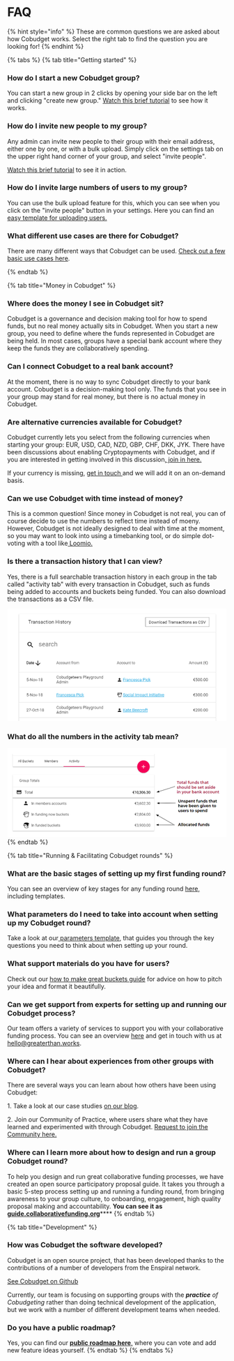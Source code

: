 # FAQ

{% hint style="info" %}
These are common questions we are asked about how Cobudget works. Select the right tab to find the question you are looking for!
{% endhint %}

{% tabs %}
{% tab title="Getting started" %}
### How do I start a new Cobudget group?

&#x20;You can start a new group in 2 clicks by opening your side bar on the left and clicking "create new group." [Watch this brief tutorial](guides-and-how-to/group-admin-guide.md#1-basic-admin-features) to see how it works.&#x20;

### How do I invite new people to my group?&#x20;

Any admin can invite new people to their group with their email address, either one by one, or with a bulk upload. Simply click on the settings tab on the upper right hand corner of your group, and select "invite people".&#x20;

&#x20;[Watch this brief tutorial](guides-and-how-to/group-admin-guide.md#1-basic-admin-features) to see it in action.&#x20;

### How do I invite large numbers of users to my group?&#x20;

You can use the bulk upload feature for this, which you can see when you click on the "invite people" button in your settings. Here you can find an [easy template for uploading users.](guides-and-how-to/cobudget-resources-and-templates.md#2-setup) &#x20;

### What different use cases are there for Cobudget?&#x20;

There are many different ways that Cobudget can be used. [Check out a few basic use cases here](guides-and-how-to/cobudget-use-cases.md).&#x20;


{% endtab %}

{% tab title="Money in Cobudget" %}
### Where does the money I see in Cobudget sit?&#x20;

Cobudget is a governance and decision making tool for how to spend funds, but no real money actually sits in Cobudget. When you start a new group, you need to define where the funds represented in Cobudget are being held. In most cases, groups have a special bank account where they keep the funds they are collaboratively spending.&#x20;

### Can I connect Cobudget to a real bank account?&#x20;

At the moment,  there is no way to sync Cobudget directly to your bank account.  Cobudget is a decision-making tool only. The funds that you see in your group may stand for real money, but there is no actual money in Cobudget.

### Are alternative currencies available for Cobudget?&#x20;

Cobudget currently lets you select from the following currencies when starting your group: EUR, USD, CAD, NZD, GBP, CHF, DKK, JYK. There have been discussions about enabling Cryptopayments with Cobudget, and if you are interested in getting involved in this discussion[, join in here.](https://www.loomio.org/d/wu6ryS2d/cobudget-crypto-continuing-the-thread-from-the-network-convergence-)&#x20;

If your currency is missing, [get in touch ](mailto:hello@greaterthan.works)and we will add it on an on-demand basis.&#x20;

### Can we use Cobudget with time instead of money?&#x20;

This is a common question! Since money in Cobudget is not real, you can of course decide to use the numbers to reflect time instead of moeny. However, Cobudget is not ideally designed to deal with time at the moment, so you may want to look into using a timebanking tool, or do simple dot-voting with a tool like[ Loomio. ](http://loomio.org)

### Is there a transaction history that I can view?&#x20;

Yes, there is a full searchable transaction history in each group in the tab called "activity tab" with every transaction in Cobudget, such as funds being added to accounts and buckets being funded. You can also download the transactions as a CSV file.&#x20;

![](<.gitbook/assets/image (2).png>)

### What do all the numbers in the activity tab mean?&#x20;

![](<.gitbook/assets/image (4).png>)
{% endtab %}

{% tab title="Running & Facilitating Cobudget rounds" %}
### What are the basic stages of setting up my first funding round?&#x20;

You can see an overview of key stages for any funding round [here,](guides-and-how-to/cobudget-resources-and-templates.md#1-discovery) including templates.&#x20;

### What parameters do I need to take into account when setting up my Cobudget round?

Take a look at our[ parameters template](guides-and-how-to/cobudget-resources-and-templates.md#2-setup), that guides you through the key questions you need to think about when setting up your round.&#x20;

### What support materials do you have for users?&#x20;

Check out our [how to make great buckets guide](guides-and-how-to/making-great-buckets/) for advice on how to pitch your idea and format it beautifully.&#x20;

### Can we get support from experts for setting up and running our Cobudget process? <a href="#can-we-get-support-from-experts-for-setting-up-and-running-our-cobudget-process" id="can-we-get-support-from-experts-for-setting-up-and-running-our-cobudget-process"></a>

Our team offers a variety of services to support you with your collaborative funding process. You can see an overview [here](http://cobudget.co/services) and get in touch with us at hello@greaterthan.works.

### Where can I hear about experiences from other groups with Cobudget? <a href="#where-can-i-hear-about-experiences-from-other-groups-with-cobudget" id="where-can-i-hear-about-experiences-from-other-groups-with-cobudget"></a>

There are several ways you can learn about how others have been using Cobudget:

1\. Take a look at our case studies [on our blog](https://stories.greaterthan.finance/tagged/cobudget).

2\. Join our Community of Practice, where users share what they have learned and experimented with through Cobudget. [Request to join the Community here.](https://www.loomio.org/g/CI3j26MK/greaterthan-community)

### Where can I learn more about how to design and run a group Cobudget round?&#x20;

To help you design and run great collaborative funding processes, we have created an open source participatory proposal guide. It takes you through a basic 5-step process setting up and running a funding round, from bringing awareness to your group culture, to onboarding, engagement, high quality proposal making and accountability. **You can see it as** [**guide.collaborativefunding.org**](https://guide.collaborativefunding.org/)****
{% endtab %}

{% tab title="Development" %}
### How was Cobudget the software developed?&#x20;

Cobudget is an open source project, that has been developed thanks to the contributions of a number of developers from the Enspiral network. &#x20;

[See Cobudget on Github](https://github.com/cobudget)&#x20;

Currently, our team is focusing on supporting groups with the _**practice** of Cobudgeting_ rather than doing technical development of the application, but we work with a number of different development teams when needed.&#x20;

### Do you have a public roadmap?&#x20;

Yes, you can find our [**public roadmap here**,](https://changemap.co/greaterthan/cobudget/) where you can vote and add new feature ideas yourself.&#x20;
{% endtab %}
{% endtabs %}

###

